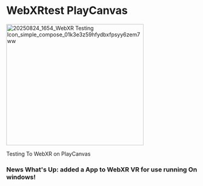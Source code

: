 # WebXRtest PlayCanvas
<img width="362" height="320" alt="20250824_1654_WebXR Testing Icon_simple_compose_01k3e3z59hfydbxfpsyy6zem7ww" src="https://github.com/user-attachments/assets/0e5755cf-d2d1-4863-9024-9bf9c946c2d0" />

Testing To WebXR on PlayCanvas
### News What's Up: added a App to WebXR VR for use running On windows!
